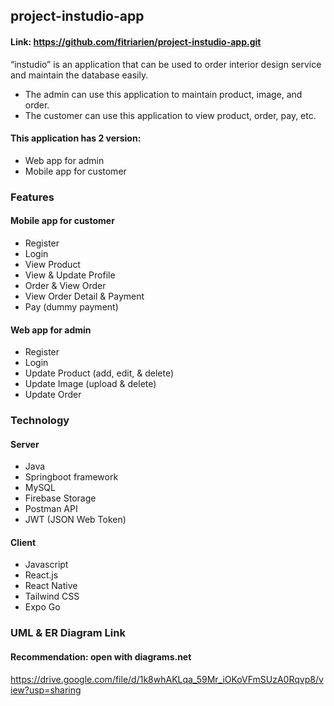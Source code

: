 ## project-instudio-app
#### Link: https://github.com/fitriarien/project-instudio-app.git
“instudio” is an application that can be used to order interior design service and maintain the database easily.
- The admin can use this application to maintain product, image, and order.
- The customer can use this application to view product, order, pay, etc.
#### This application has 2 version:
- Web app for admin
- Mobile app for customer

### Features
#### Mobile app for customer
- Register
- Login
- View Product
- View & Update Profile
- Order & View Order
- View Order Detail & Payment
- Pay (dummy payment)
#### Web app for admin
- Register
- Login
- Update Product (add, edit, & delete)
- Update Image (upload & delete)
- Update Order
### Technology
#### Server
- Java
- Springboot framework
- MySQL 
- Firebase Storage
- Postman API
- JWT (JSON Web Token)
#### Client
- Javascript
- React.js
- React Native
- Tailwind CSS
- Expo Go
### UML & ER Diagram Link
#### Recommendation: open with diagrams.net
https://drive.google.com/file/d/1k8whAKLqa_59Mr_iOKoVFmSUzA0Rqvp8/view?usp=sharing
